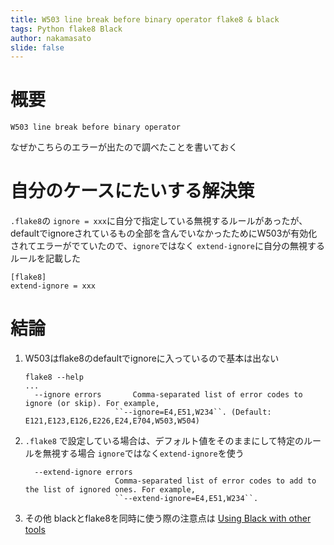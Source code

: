 ```yaml
---
title: W503 line break before binary operator flake8 & black
tags: Python flake8 Black
author: nakamasato
slide: false
---
```

# 概要

```
W503 line break before binary operator
```

なぜかこちらのエラーが出たので調べたことを書いておく

# 自分のケースにたいする解決策

`.flake8`の `ignore = xxx`に自分で指定している無視するルールがあったが、defaultでignoreされているもの全部を含んでいなかったためにW503が有効化されてエラーがでていたので、`ignore`ではなく `extend-ignore`に自分の無視するルールを記載した

```.flake8
[flake8]
extend-ignore = xxx
```

# 結論

1. W503はflake8のdefaultでignoreに入っているので基本は出ない
    ```
    flake8 --help
    ...
      --ignore errors       Comma-separated list of error codes to ignore (or skip). For example,
                        ``--ignore=E4,E51,W234``. (Default: E121,E123,E126,E226,E24,E704,W503,W504)
    ```

1. `.flake8` で設定している場合は、デフォルト値をそのままにして特定のルールを無視する場合 `ignore`ではなく`extend-ignore`を使う
    ```
      --extend-ignore errors
                        Comma-separated list of error codes to add to the list of ignored ones. For example,
                        ``--extend-ignore=E4,E51,W234``.
    ```
1. その他 blackとflake8を同時に使う際の注意点は [Using Black with other tools
](https://github.com/psf/black/blob/main/docs/guides/using_black_with_other_tools.md) 

